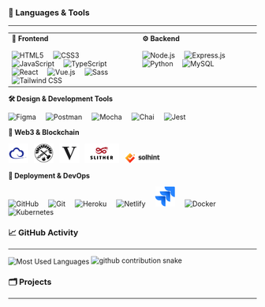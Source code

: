 ### 📝 Languages & Tools
---

<table border="0" cellpadding="0" cellspacing="0" width="100%">
  <tr>
    <td width="50%" valign="top" style="padding-right: 20px;">
      <strong>🎨 Frontend</strong><br><br>
      <p align="left" style="margin:0; padding:0;">
        <img src="https://cdn.jsdelivr.net/gh/devicons/devicon/icons/html5/html5-original.svg" width="40" alt="HTML5" title="HTML5" />&nbsp;&nbsp;&nbsp;&nbsp;
        <img src="https://cdn.jsdelivr.net/gh/devicons/devicon/icons/css3/css3-original.svg" width="40" alt="CSS3" title="CSS3" />&nbsp;&nbsp;&nbsp;&nbsp;
        <img src="https://cdn.jsdelivr.net/gh/devicons/devicon/icons/javascript/javascript-original.svg" width="40" alt="JavaScript" title="JavaScript" />&nbsp;&nbsp;&nbsp;&nbsp;
        <img src="https://cdn.jsdelivr.net/gh/devicons/devicon/icons/typescript/typescript-original.svg" width="40" alt="TypeScript" title="TypeScript" />&nbsp;&nbsp;&nbsp;&nbsp;
        <img src="https://cdn.jsdelivr.net/gh/devicons/devicon/icons/react/react-original.svg" width="40" alt="React" title="React" />&nbsp;&nbsp;&nbsp;&nbsp;
        <img src="https://cdn.jsdelivr.net/gh/devicons/devicon/icons/vuejs/vuejs-original.svg" width="40" alt="Vue.js" title="Vue.js" />&nbsp;&nbsp;&nbsp;&nbsp;
        <img src="https://cdn.jsdelivr.net/gh/devicons/devicon/icons/sass/sass-original.svg" width="40" alt="Sass" title="Sass" />&nbsp;&nbsp;&nbsp;&nbsp;
        <img src="https://www.vectorlogo.zone/logos/tailwindcss/tailwindcss-icon.svg" width="40" alt="Tailwind CSS" title="Tailwind CSS" />
      </p>
    </td>
    <td width="50%" valign="top" style="padding-left: 20px;">
      <strong>⚙️ Backend</strong><br><br>
      <p align="left" style="margin:0; padding:0;">
        <img src="https://cdn.jsdelivr.net/gh/devicons/devicon/icons/nodejs/nodejs-original.svg" width="40" alt="Node.js" title="Node.js" />&nbsp;&nbsp;&nbsp;&nbsp;
        <img src="https://cdn.jsdelivr.net/gh/devicons/devicon/icons/express/express-original.svg" width="40" alt="Express.js" title="Express.js" />&nbsp;&nbsp;&nbsp;&nbsp;
        <img src="https://cdn.jsdelivr.net/gh/devicons/devicon/icons/python/python-original.svg" width="40" alt="Python" title="Python" />&nbsp;&nbsp;&nbsp;&nbsp;
        <img src="https://cdn.jsdelivr.net/gh/devicons/devicon/icons/mysql/mysql-original.svg" width="40" alt="MySQL" title="MySQL" />&nbsp;&nbsp;&nbsp;&nbsp;
      </p>
    </td>
  </tr>
</table>

<strong>🛠️ Design & Development Tools</strong>
<p align="left">
  <img src="https://cdn.jsdelivr.net/gh/devicons/devicon/icons/figma/figma-original.svg" width="40" alt="Figma" title="Figma" />&nbsp;&nbsp;&nbsp;&nbsp;
  <img src="https://cdn.jsdelivr.net/gh/devicons/devicon/icons/postman/postman-original.svg" width="40" alt="Postman" title="Postman" />&nbsp;&nbsp;&nbsp;&nbsp;
  <img src="https://cdn.jsdelivr.net/gh/devicons/devicon/icons/mocha/mocha-plain.svg" width="40" alt="Mocha" title="Mocha" />&nbsp;&nbsp;&nbsp;&nbsp;
  <img src="https://cdn.jsdelivr.net/gh/devicons/devicon/icons/chai/chai-original.svg" width="40" alt="Chai" title="Chai" />&nbsp;&nbsp;&nbsp;&nbsp;
  <img src="https://cdn.jsdelivr.net/gh/devicons/devicon/icons/jest/jest-plain.svg" width="40" alt="Jest" title="Jest" />
</p>

<strong>🔗 Web3 & Blockchain</strong>

<p align="left">
  <img src="./images/ethersjs.png" width="40" alt="Ethers.js" title="Ethers.js" />&nbsp;&nbsp;
  <img src="./images/foundry.png" width="40" alt="Foundry" title="Foundry" />&nbsp;&nbsp;
  <img src="./images/viem.png" width="40" alt="Viem" title="Viem" />&nbsp;&nbsp;
  <img src="./images/slither.png" width="70" alt="Slither" title="Slither" />&nbsp;&nbsp;
  <img src="./images/solhint.png" width="70" alt="Solhint" title="Solhint" />&nbsp;&nbsp;
</p>

<strong>🚀 Deployment & DevOps</strong>

<p align="left">
  <img src="https://cdn.jsdelivr.net/gh/devicons/devicon/icons/github/github-original.svg" width="40" alt="GitHub" title="GitHub" />&nbsp;&nbsp;&nbsp;&nbsp;
  <img src="https://cdn.jsdelivr.net/gh/devicons/devicon/icons/git/git-original.svg" width="40" alt="Git" title="Git" />&nbsp;&nbsp;&nbsp;&nbsp;
  <img src="https://cdn.jsdelivr.net/gh/devicons/devicon/icons/heroku/heroku-original.svg" width="40" alt="Heroku" title="Heroku" />&nbsp;&nbsp;&nbsp;&nbsp;
  <img src="https://cdn.jsdelivr.net/gh/devicons/devicon/icons/netlify/netlify-original.svg" width="40" alt="Netlify" title="Netlify" />&nbsp;&nbsp;&nbsp;&nbsp;
  <img src="./images/jira.svg" width="40" alt="Jira" />&nbsp;&nbsp;&nbsp;&nbsp;
  <img src="https://cdn.jsdelivr.net/gh/devicons/devicon/icons/docker/docker-original.svg" width="40" alt="Docker" title="Docker" />&nbsp;&nbsp;&nbsp;&nbsp;
  <img src="https://cdn.jsdelivr.net/gh/devicons/devicon/icons/kubernetes/kubernetes-plain.svg" width="40" alt="Kubernetes" title="Kubernetes" />
</p>


### 📈 GitHub Activity
---
<img align="center" src="https://github-readme-stats.vercel.app/api/top-langs?username=edwardvey&show_icons=true&locale=en&layout=compact&langs_count=10&card_width=445&hide_progress=false&hide_title=false&count_private=false&exclude_repo=&custom_title=Most%20Used%20Languages&hide=html&disable_animations=false&theme=default&hide_border=false&border_radius=6&precision=0" alt="Most Used Languages" style="max-width: 100%;">

<picture>
  <source media="(prefers-color-scheme: dark)" srcset="https://raw.githubusercontent.com/edwardvey/edwardvey/output/github-contribution-grid-snake-dark.svg" />
  <source media="(prefers-color-scheme: light)" srcset="https://raw.githubusercontent.com/edwardvey/edwardvey/output/github-contribution-grid-snake.svg" />
  <img alt="github contribution snake" src="https://raw.githubusercontent.com/edwardvey/edwardvey/output/github-contribution-grid-snake.svg" />
</picture>


### 🗂️ Projects
---

